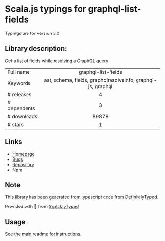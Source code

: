 
# Scala.js typings for graphql-list-fields

Typings are for version 2.0

## Library description:
Get a list of fields while resolving a GraphQL query

|                    |                 |
| ------------------ | :-------------: |
| Full name          | graphql-list-fields |
| Keywords           | ast, schema, fields, graphqlresolveinfo, graphql-js, graphql |
| # releases         | 4 |
| # dependents       | 3 |
| # downloads        | 89878 |
| # stars            | 1 |

## Links
- [Homepage](https://github.com/jakepusateri/graphql-list-fields#readme)
- [Bugs](https://github.com/jakepusateri/graphql-list-fields/issues)
- [Repository](https://github.com/jakepusateri/graphql-list-fields)
- [Npm](https://www.npmjs.com/package/graphql-list-fields)
    


## Note
This library has been generated from typescript code from [DefinitelyTyped](https://definitelytyped.org).

Provided with :purple_heart: from [ScalablyTyped](https://github.com/oyvindberg/ScalablyTyped)

## Usage
See [the main readme](../../readme.md) for instructions.


